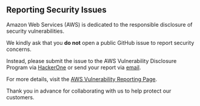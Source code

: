 ## Reporting Security Issues

Amazon Web Services (AWS) is dedicated to the responsible disclosure of security vulnerabilities.

We kindly ask that you **do not** open a public GitHub issue to report security concerns.

Instead, please submit the issue to the AWS Vulnerability Disclosure Program via [HackerOne](https://hackerone.com/aws_vdp) or send your report via [email](mailto:aws-security@amazon.com).

For more details, visit the [AWS Vulnerability Reporting Page](http://aws.amazon.com/security/vulnerability-reporting/).

Thank you in advance for collaborating with us to help protect our customers.